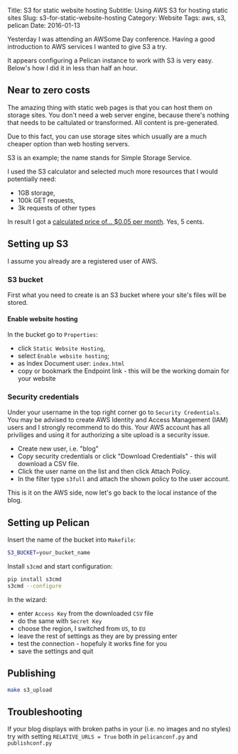 Title: S3 for static website hosting
Subtitle: Using AWS S3 for hosting static sites
Slug: s3-for-static-website-hosting
Category: Website
Tags: aws, s3, pelican
Date: 2016-01-13


Yesterday I was attending an AWSome Day conference. Having a good introduction to AWS services I wanted to give S3 a try.

It appears configuring a Pelican instance to work with S3 is very easy. Below's how I did it in less than half an hour.

## Near to zero costs

The amazing thing with static web pages is that you can host them on storage sites. You don't need a web server engine, because there's nothing that needs to be caltulated or transformed. All content is pre-generated. 

Due to this fact, you can use storage sites which usually are a much cheaper option than web hosting servers.

S3 is an example; the name stands for Simple Storage Service. 

I used the S3 calculator and selected much more resources that I would potentially need:

* 1GB storage, 
* 100k GET requests, 
* 3k requests of other types

In result I got a [calculated price of... $0.05 per month](http://calculator.s3.amazonaws.com/index.html#r=FRA&s=S3&key=calc-BF4C74D9-B8F6-4C6C-A442-60B3673C7EBD). Yes, 5 cents.


## Setting up S3

I assume you already are a registered user of AWS. 

### S3 bucket

First what you need to create is an S3 bucket where your site's files will be stored.

#### Enable website hosting

In the bucket go to `Properties`:

* click `Static Website Hosting`,
* select `Enable website hosting`; 
* as Index Document user: `index.html`
* copy or bookmark the Endpoint link - this will be the working domain for your website

### Security credentials

Under your username in the top right corner go to `Security Credentials`. You may be advised to create AWS Identity and Access Management (IAM) users and I strongly recommend to do this. Your AWS account has all priviliges and using it for authorizing a site upload is a security issue.

* Create new user, i.e. "blog"
* Copy security credentials or click "Download Credentials" - this will download a CSV file.
* Click the user name on the list and then click Attach Policy.
* In the filter type `s3full` and attach the shown policy to the user account.

This is it on the AWS side, now let's go back to the local instance of the blog.

## Setting up Pelican


Insert the name of the bucket into `Makefile`:

```bash
S3_BUCKET=your_bucket_name
```

Install `s3cmd` and start configuration:

```bash
pip install s3cmd
s3cmd --configure
```

In the wizard:

* enter `Access Key` from the downloaded `CSV` file
* do the same with `Secret Key`
* choose the region, I switched from `US`, to `EU`
* leave the rest of settings as they are by pressing enter
* test the connection - hopefuly it works fine for you
* save the settings and quit

## Publishing

```bash
make s3_upload
```

## Troubleshooting

If your blog displays with broken paths in your (i.e. no images and no styles) try with setting `RELATIVE_URLS = True` both in `pelicanconf.py` and `publishconf.py`